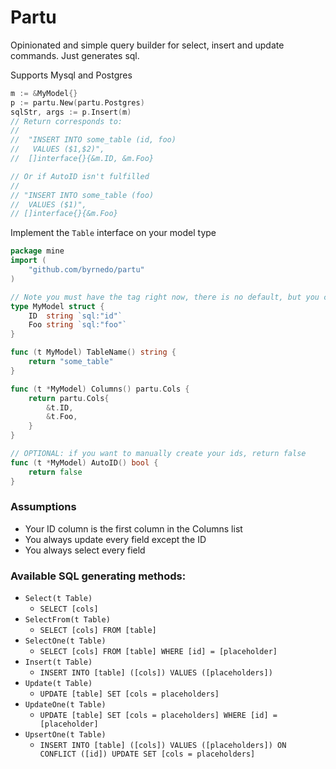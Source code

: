 # Partu

Opinionated and simple query builder for select, insert and update commands.
Just generates sql.

Supports Mysql and Postgres

```go
m := &MyModel{}
p := partu.New(partu.Postgres)
sqlStr, args := p.Insert(m)
// Return corresponds to:
//
//  "INSERT INTO some_table (id, foo)
//   VALUES ($1,$2)",
//  []interface{}{&m.ID, &m.Foo}

// Or if AutoID isn't fulfilled
//
// "INSERT INTO some_table (foo)
//  VALUES ($1)",
// []interface{}{&m.Foo}
```


Implement the `Table` interface on your model type
```go
package mine
import (
    "github.com/byrnedo/partu"
)

// Note you must have the tag right now, there is no default, but you can override it with `SetTag`
type MyModel struct {
    ID  string `sql:"id"`
    Foo string `sql:"foo"`
}

func (t MyModel) TableName() string {
    return "some_table"
}

func (t *MyModel) Columns() partu.Cols {
    return partu.Cols{
        &t.ID,
        &t.Foo,
    }
}

// OPTIONAL: if you want to manually create your ids, return false
func (t *MyModel) AutoID() bool {
    return false
}
```



### Assumptions

- Your ID column is the first column in the Columns list
- You always update every field except the ID 
- You always select every field


### Available SQL generating methods:

- `Select(t Table)`     
    - `SELECT [cols]`
- `SelectFrom(t Table)`
    - `SELECT [cols] FROM [table]`
- `SelectOne(t Table)`
    - `SELECT [cols] FROM [table] WHERE [id] = [placeholder]`
- `Insert(t Table)`
    - `INSERT INTO [table] ([cols]) VALUES ([placeholders])`
- `Update(t Table)`
    - `UPDATE [table] SET [cols = placeholders]`
- `UpdateOne(t Table)`
    - `UPDATE [table] SET [cols = placeholders] WHERE [id] = [placeholder]`
- `UpsertOne(t Table)`
    - `INSERT INTO [table] ([cols]) VALUES ([placeholders]) ON CONFLICT ([id]) UPDATE SET [cols = placeholders]`

